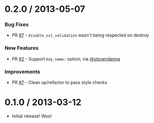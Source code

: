 # 0.2.0 / 2013-05-07

### Bug Fixes

* PR [#7][] - `disable_ssl_validation` wasn't being respected on destroy

### New Features

* PR [#2][] - Support `key_name:` option; via [@stevendanna][]

### Improvements

* PR [#7][] - Clean up/refactor to pass style checks


# 0.1.0 / 2013-03-12

* Initial release! Woo!

[#7]: https://github.com/RoboticCheese/kitchen-openstack/pull/7
[#2]: https://github.com/RoboticCheese/kitchen-openstack/pull/2

[@stevendanna]: https://github.com/stevendanna
